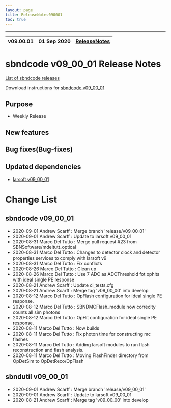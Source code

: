```yaml
---
layout: page
title: ReleaseNotes090001
toc: true
---
```


-----------------------------------------------------------------------------
| v09.00.01 | 01 Sep 2020 | [ReleaseNotes](ReleaseNotes090001.html) |
| --- | --- | --- |



sbndcode v09_00_01 Release Notes
=======================================================================================

[List of sbndcode releases](List_of_SBND_code_releases.html)

Download instructions for [sbndcode v09_00_01](http://scisoft.fnal.gov/scisoft/bundles/sbnd/v09_00_01/sbndcode-v09_00_01.html)

Purpose
---------------------------------------------------

* Weekly Release

New features
---------------------------------------------------

Bug fixes(Bug-fixes)
---------------------------------------------------

Updated dependencies
---------------------------------------------------

* [larsoft v09_00_01](https://cdcvs.fnal.gov/redmine/projects/larsoft/wiki/ReleaseNotes090001)

Change List
==========================================

sbndcode v09_00_01
---------------------------------------------------

* 2020-09-01  Andrew Scarff : Merge branch 'release/v09_00_01'
* 2020-09-01  Andrew Scarff : Update to larsoft v09_00_01
* 2020-08-31  Marco Del Tutto : Merge pull request #23 from SBNSoftware/mdeltutt_optical
* 2020-08-31  Marco Del Tutto : Changes to detector clock and detector properties services to comply with larsoft v9
* 2020-08-31  Marco Del Tutto : Fix conflicts
* 2020-08-26  Marco Del Tutto : Clean up
* 2020-08-26  Marco Del Tutto : Use 7 ADC as ADCThreshold fot ophits with ideal single PE response
* 2020-08-21  Andrew Scarff : Update ci_tests.cfg
* 2020-08-21  Andrew Scarff : Merge tag 'v09_00_00' into develop
* 2020-08-12  Marco Del Tutto : OpFlash configuration for ideal single PE response.
* 2020-08-12  Marco Del Tutto : SBNDMCFlash_module now correclty counts all sim photons
* 2020-08-12  Marco Del Tutto : OpHit configuration for ideal single PE response.
* 2020-08-11  Marco Del Tutto : Now builds
* 2020-08-11  Marco Del Tutto : Fix photon time for constructing mc flashes
* 2020-08-11  Marco Del Tutto : Adding larsoft modules to run flash reconstruction and flash analysis.
* 2020-08-11  Marco Del Tutto : Moving FlashFinder directory from OpDetSim to OpDetReco/OpFlash

sbndutil v09_00_01
---------------------------------------------------

* 2020-09-01  Andrew Scarff : Merge branch 'release/v09_00_01'
* 2020-09-01  Andrew Scarff : Update to larsoft v09_00_01
* 2020-08-21  Andrew Scarff : Merge tag 'v09_00_00' into develop
